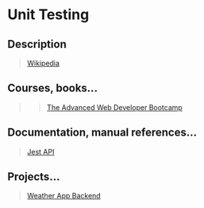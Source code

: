 # Unit Testing

## Description

> [Wikipedia](https://en.wikipedia.org/wiki/Test-driven_development)

## Courses, books...

>>[The Advanced Web Developer Bootcamp](../the-advanced-web-developer-bootcamp/tawdb.md)

## Documentation, manual references...

> [Jest API](http://junit.org/junit4/javadoc/latest/index.htm)

## Projects...

> [Weather App Backend](https://gitlab.com/Silveste/weather-app-backend)
